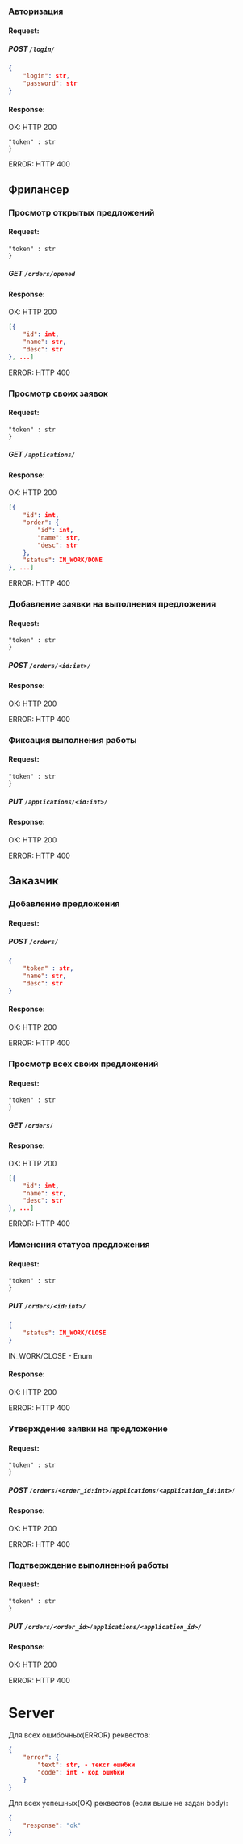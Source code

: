 
### Авторизация
#### Request:

##### POST `/login/`

```json
{
    "login": str,
    "password": str
}
```

#### Response:
OK: HTTP 200
```{
"token" : str
}
```

ERROR: HTTP 400

## Фрилансер
### Просмотр открытых предложений
#### Request:
```{
"token" : str
}
```

##### GET `/orders/opened`

#### Response:
OK: HTTP 200

```json
[{
    "id": int,
    "name": str,
    "desc": str
}, ...]
```

ERROR: HTTP 400

### Просмотр своих заявок
#### Request:
```{
"token" : str
}
```

##### GET `/applications/`

#### Response:
OK: HTTP 200

```json
[{
    "id": int,
    "order": {
        "id": int,
        "name": str,
        "desc": str
    },
    "status": IN_WORK/DONE
}, ...]
```

ERROR: HTTP 400

### Добавление заявки на выполнения предложения
#### Request:
```{
"token" : str
}
```

##### POST `/orders/<id:int>/`

#### Response:
OK: HTTP 200

ERROR: HTTP 400

### Фиксация выполнения работы
#### Request:
```{
"token" : str
}
```

##### PUT `/applications/<id:int>/`

#### Response:
OK: HTTP 200

ERROR: HTTP 400

## Заказчик
### Добавление предложения
#### Request:

##### POST `/orders/`

```json
{
    "token" : str,
    "name": str,
    "desc": str
}
```

#### Response:
OK: HTTP 200

ERROR: HTTP 400

### Просмотр всех своих предложений
#### Request:
```{
"token" : str
}
```

##### GET `/orders/`

#### Response:
OK: HTTP 200

```json
[{
    "id": int,
    "name": str,
    "desc": str
}, ...]
```

ERROR: HTTP 400

### Изменения статуса предложения
#### Request:
```{
"token" : str
}
```

##### PUT `/orders/<id:int>/`

```json
{
    "status": IN_WORK/CLOSE
}
```
IN_WORK/CLOSE - Enum

#### Response:
OK: HTTP 200

ERROR: HTTP 400

### Утверждение заявки на предложение
#### Request:
```{
"token" : str
}
```

##### POST `/orders/<order_id:int>/applications/<application_id:int>/`

#### Response:
OK: HTTP 200

ERROR: HTTP 400

### Подтверждение выполненной работы
#### Request:
```{
"token" : str
}
```

##### PUT `/orders/<order_id>/applications/<application_id>/`

#### Response:
OK: HTTP 200

ERROR: HTTP 400

# Server
Для всех ошибочных(ERROR) реквестов:
```json
{
    "error": {
        "text": str, - текст ошибки
        "code": int - код ошибки
    }
}
```

Для всех успешных(OK) реквестов (если выше не задан body):
```json
{
    "response": "ok"
}
```
